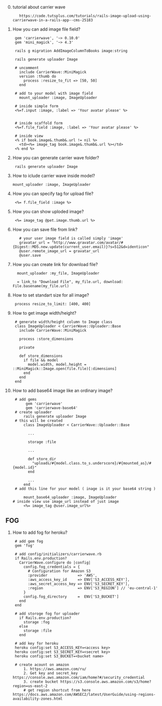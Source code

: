 0. tutorial about carrier wave
    
          https://code.tutsplus.com/tutorials/rails-image-upload-using-carrierwave-in-a-rails-app--cms-25183
1. How you can add image file field?
       
        gem 'carrierwave', '~> 0.10.0'
        gem 'mini_magick', '~> 4.3'
        
        rails g migration AddImageColumnToBooks image:string
        
        rails generate uploader Image
        
        # uncomment
          include CarrierWave::MiniMagick
          version :thumb do
            process :resize_to_fit => [50, 50]
          end
          
        # add to your model with image field
          mount_uploader :image, ImageUploader
        
        # inside simple form 
        <%=f.input :image, :label => 'Your avatar please' %>
        
        
        # inside scaffold form
        <%=f.file_field :image, :label => 'Your avatar please' %>
          
        # inside view
        <% if book.image&.thumb&.url != nil %>
          <td><%= image_tag book.image&.thumb&.url %></td> 
        <% end %>
        
1. How you can generate carrier wave folder?
        
        rails generate uploader Image
2. How to iclude carrier wave inside model?
    
       mount_uploader :image, ImageUploader
3. How you can specify tag for upload file?
    
        <%= f.file_field :image %>
4. How you can show uploded image?
        
        <%= image_tag @pet.image.thumb.url %>
5. How you can save file from link?
    
          # your user image field is called simply 'image'
          gravatar_url = "http://www.gravatar.com/avatar/#{Digest::MD5.new.update(current_user.email)}?s=512&d=identicon"
          @user.remote_image_url = gravatar_url
          @user.save 
6. How you can create link for download file?
        
         mount_uploader :my_file, ImageUploader
         
         = link_to "Download File", my_file.url, download: File.basename(my_file.url)
7. How to set standart size for all image?
        
        process resize_to_limit: [400, 400]

8. How to get image width/height?
    
        # generate width/height column to Image class
        class ImageUploader < CarrierWave::Uploader::Base
          include CarrierWave::MiniMagick

          process :store_dimensions

          private

          def store_dimensions
            if file && model
              model.width, model.height = ::MiniMagick::Image.open(file.file)[:dimensions]
            end
          end
        end
1. How to add base64 image like an ordinary image?
        
        # add gems
             gem 'carrierwave'
             gem 'carrierwave-base64'
        # create uploader
            rails generate uploader Image
        # this will be created
            class ImageUploader < CarrierWave::Uploader::Base

              ...

              storage :file

              ...

              def store_dir
                "uploads/#{model.class.to_s.underscore}/#{mounted_as}/#{model.id}"
              end

              ...
            end
        # add this line for your model ( inage is it your base64 string )
            
            mount_base64_uploader :image, ImageUploader
       # inside view use image_url instead of just image
            <%= image_tag @user.image_url%>
## FOG

1. How to add fog for heroku?

        # add gem fog
        gem 'fog'
        
        # add config/initializers/carrierwave.rb
        if Rails.env.production?
          CarrierWave.configure do |config|
            config.fog_credentials = {
              # Configuration for Amazon S3
              :provider              => 'AWS',
              :aws_access_key_id     => ENV['S3_ACCESS_KEY'],
              :aws_secret_access_key => ENV['S3_SECRET_KEY'],
              :region                => ENV['S3_REGION'] // 'eu-central-1'
            }
            config.fog_directory     =  ENV['S3_BUCKET']
          end
        end
        
        # add storoge fog for uploader
          if Rails.env.production?
            storage :fog
          else
            storage :file
          end
        
        # add key for heroku 
        heroku config:set S3_ACCESS_KEY=<access key>
        heroku config:set S3_SECRET_KEY=<secret key>
        heroku config:set S3_BUCKET=<bucket name>
        
        # create acount on amazon 
            1. https://aws.amazon.com/ru/
            2. Get key and secret_key https://console.aws.amazon.com/iam/home?#/security_credential
            3. create bucket https://s3.console.aws.amazon.com/s3/home?region=us-east-2
            # get region shortcut from here https://docs.aws.amazon.com/AWSEC2/latest/UserGuide/using-regions-availability-zones.html
